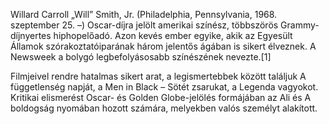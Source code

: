 Willard Carroll „Will” Smith, Jr. (Philadelphia, Pennsylvania, 1968. szeptember 25. –) Oscar-díjra jelölt amerikai színész, többszörös Grammy-díjnyertes hiphopelőadó. Azon kevés ember egyike, akik az Egyesült Államok szórakoztatóiparának három jelentős ágában is sikert élveznek. A Newsweek a bolygó legbefolyásosabb színészének nevezte.[1]

Filmjeivel rendre hatalmas sikert arat, a legismertebbek között találjuk A függetlenség napját, a Men in Black – Sötét zsarukat, a Legenda vagyokot. Kritikai elismerést Oscar- és Golden Globe-jelölés formájában az Ali és A boldogság nyomában hozott számára, melyekben valós személyt alakított.